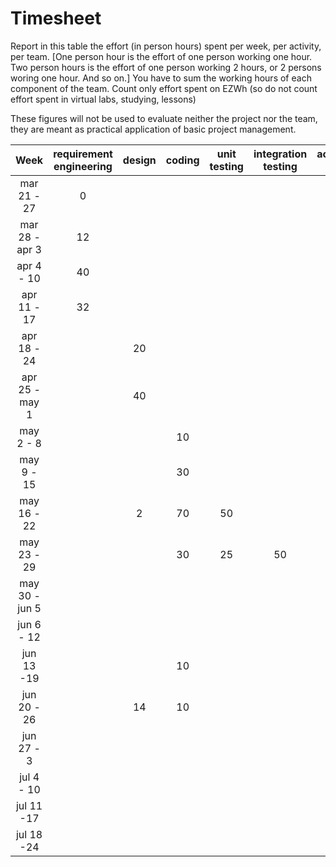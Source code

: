 # Timesheet

Report in this table the effort (in person hours) spent per week, per activity, per team.
[One person hour is the effort of one person working one hour.
Two person hours is the effort of one person working 2 hours, or 2 persons woring one hour. And so on.]
You have to sum the working hours of each component of the team.
Count only effort spent on EZWh (so do not count effort spent in virtual labs, studying, lessons)

These figures will not be used to evaluate neither the project nor the team, they are meant as practical application of basic project management.

|      Week      | requirement engineering | design | coding | unit testing | integration testing | acceptance testing | management | git maven |
| :------------: | :---------------------: | :----: | :----: | :----------: | :-----------------: | :----------------: | :--------: | :-------: |
|  mar 21 - 27   |            0            |        |        |              |                     |                    |            |           |
| mar 28 - apr 3 |           12            |        |        |              |                     |                    |            |           |
|   apr 4 - 10   |           40            |        |        |              |                     |                    |            |           |
|  apr 11 - 17   |           32            |        |        |              |                     |                    |            |           |
|  apr 18 - 24   |                         |   20   |        |              |                     |                    |            |           |
| apr 25 - may 1 |                         |   40   |        |              |                     |                    |            |           |
|   may 2 - 8    |                         |        |   10   |              |                     |                    |            |     2     |
|   may 9 - 15   |                         |        |   30   |              |                     |                    |            |     2     |
|  may 16 - 22   |                         |   2    |   70   |      50      |                     |                    |            |     2     |
|  may 23 - 29   |                         |        |   30   |      25      |         50          |                    |            |     2     |
| may 30 - jun 5 |                         |        |        |              |                     |         38         |            |     2     |
|   jun 6 - 12   |                         |        |        |              |                     |         60         |            |     2     |
|   jun 13 -19   |                         |        |   10   |              |                     |                    |            |           |
|  jun 20 - 26   |                         |   14   |   10   |              |                     |         25         |            |     1     |
|   jun 27 - 3   |                         |        |        |              |                     |                    |            |           |
|   jul 4 - 10   |                         |        |        |              |                     |                    |            |           |
|   jul 11 -17   |                         |        |        |              |                     |                    |            |           |
|   jul 18 -24   |                         |        |        |              |                     |                    |            |           |

